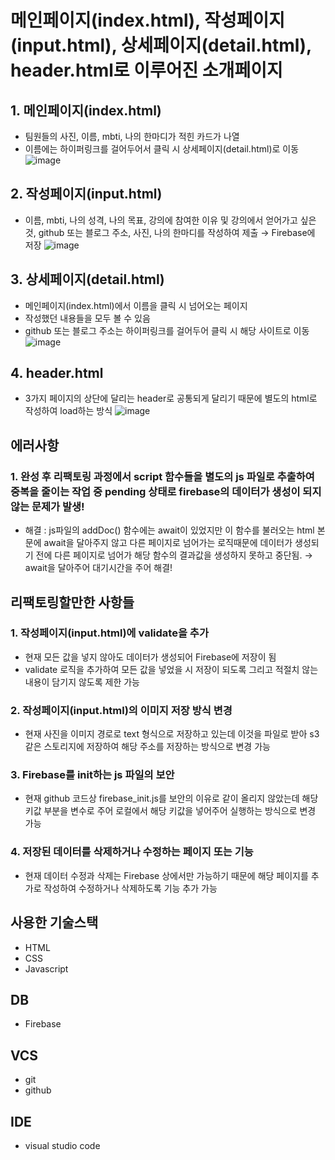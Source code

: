 # 메인페이지(index.html), 작성페이지(input.html), 상세페이지(detail.html), header.html로 이루어진 소개페이지

## 1. 메인페이지(index.html)
- 팀원들의 사진, 이름, mbti, 나의 한마디가 적힌 카드가 나열
- 이름에는 하이퍼링크를 걸어두어서 클릭 시 상세페이지(detail.html)로 이동
![image](https://github.com/user-attachments/assets/34c6de60-30c9-449c-a234-20b9345d1143)

## 2. 작성페이지(input.html)
- 이름, mbti, 나의 성격, 나의 목표, 강의에 참여한 이유 및 강의에서 얻어가고 싶은 것, github 또는 블로그 주소, 사진, 나의 한마디를 작성하여 제출 → Firebase에 저장
![image](https://github.com/user-attachments/assets/344dfd3c-844d-4834-bda4-8b744922a891)
## 3. 상세페이지(detail.html)
- 메인페이지(index.html)에서 이름을 클릭 시 넘어오는 페이지
- 작성했던 내용들을 모두 볼 수 있음
- github 또는 블로그 주소는 하이퍼링크를 걸어두어 클릭 시 해당 사이트로 이동
![image](https://github.com/user-attachments/assets/d991f3f6-3acc-48e3-9a5a-987459ca104b)

## 4. header.html
- 3가지 페이지의 상단에 달리는 header로 공통되게 달리기 때문에 별도의 html로 작성하여 load하는 방식
![image](https://github.com/user-attachments/assets/6a55d2ac-0012-4634-9b74-cf700396d527)



## 에러사항

### 1. 완성 후 리팩토링 과정에서 script 함수들을 별도의 js 파일로 추출하여 중복을 줄이는 작업 중 pending 상태로 firebase의 데이터가 생성이 되지 않는 문제가 발생!
- 해결 : js파일의 addDoc() 함수에는 await이 있었지만 이 함수를 불러오는 html 본문에 await을 달아주지 않고 다른 페이지로 넘어가는 로직때문에 데이터가 생성되기 전에 다른 페이지로 넘어가 해당 함수의 결과값을 생성하지 못하고 중단됨. → await을 달아주어 대기시간을 주어 해결!

## 리팩토링할만한 사항들

### 1. 작성페이지(input.html)에 validate을 추가
- 현재 모든 값을 넣지 않아도 데이터가 생성되어 Firebase에 저장이 됨
- validate 로직을 추가하여 모든 값을 넣었을 시 저장이 되도록 그리고 적절치 않는 내용이 담기지 않도록 제한 가능
### 2. 작성페이지(input.html)의 이미지 저장 방식 변경
- 현재 사진을 이미지 경로로 text 형식으로 저장하고 있는데 이것을 파일로 받아 s3같은 스토리지에 저장하여 해당 주소를 저장하는 방식으로 변경 가능
### 3. Firebase를 init하는 js 파일의 보안
- 현재 github 코드상 firebase_init.js를 보안의 이유로 같이 올리지 않았는데 해당 키값 부분을 변수로 주어 로컬에서 해당 키값을 넣어주어 실행하는 방식으로 변경 가능
### 4. 저장된 데이터를 삭제하거나 수정하는 페이지 또는 기능
- 현재 데이터 수정과 삭제는 Firebase 상에서만 가능하기 때문에 해당 페이지를 추가로 작성하여 수정하거나 삭제하도록 기능 추가 가능

## 사용한 기술스택
- HTML
- CSS
- Javascript

## DB
- Firebase

## VCS
- git
- github

## IDE
- visual studio code
